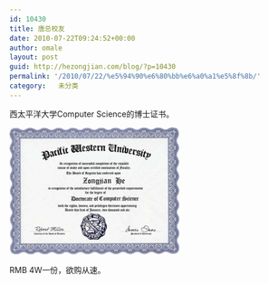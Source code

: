 ```yaml
---
id: 10430
title: 唐总校友
date: 2010-07-22T09:24:52+00:00
author: omale
layout: post
guid: http://hezongjian.com/blog/?p=10430
permalink: '/2010/07/22/%e5%94%90%e6%80%bb%e6%a0%a1%e5%8f%8b/'
category:   未分类  
---
```

西太平洋大学Computer Science的博士证书。

[<img class="aligncenter size-medium wp-image-10431" height="225" src="/assets/images/2010/07/diploma_create.php_-300x225.jpg" title="diploma" width="300" />](/assets/images/2010/07/diploma_create.php_.jpeg)

 

RMB 4W一份，欲购从速。